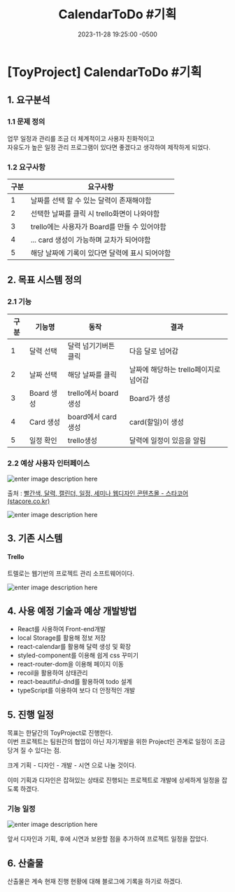 ﻿---
layout: post
title:  "CalendarToDo #기획"
date:   2023-11-28 19:25:00 -0500
excerpt: "ToyProject를 시작하기 앞서 기획을 짜보도록하자"
tags: CalendarToDo
---

# [ToyProject] CalendarToDo #기획


## 1. 요구분석

### 1.1 문제 정의
업무 일정과 관리를 조금 더 체계적이고 사용자 친화적이고<br> 자유도가 높은 일정 관리 프로그램이 있다면 좋겠다고 생각하여 제작하게 되었다.

### 1.2 요구사항
| 구분|요구사항|
|---|---|
|1| 날짜를 선택 할 수 있는 달력이 존재해야함|
|2| 선택한 날짜를 클릭 시 trello화면이 나와야함|
|3| trello에는 사용자가 Board를 만들 수 있어야함|
|4| ... card 생성이 가능하며 교차가 되어야함|
|5| 해당 날짜에 기록이 있다면 달력에 표시 되어야함|

## 2. 목표 시스템 정의

### 2.1 기능
| 구분 | 기능명 | 동작 | 결과|
|---|---|---|---|
|1| 달력 선택 | 달력 넘기기버튼 클릭 | 다음 달로 넘어감|
|2| 날짜 선택 | 해당 날짜를 클릭 | 날짜에 해당하는 trello페이지로 넘어감|
|3| Board 생성 | trello에서 board생성| Board가 생성|
|4| Card 생성 | board에서 card생성| card(할일)이 생성|
|5| 일정 확인 | trello생성 | 달력에 일정이 있음을 알림|

### 2.2 예상 사용자 인터페이스

![enter image description here](https://i.ibb.co/w7FZbZC/2023-11-28-172149.png)

출처 : [빨간색, 달력, 캘린더, 일정, 세미나 웹디자인 콘텐츠몰 - 스타코어 (stacore.co.kr)](https://stacore.co.kr/webuser/product/view.html?pr_id=11595)

![enter image description here](https://i.ibb.co/yQTBLW0/2023-11-28-172314.png)

## 3. 기존 시스템

#### Trello
트렐로는 웹기반의 프로젝트 관리 소프트웨어이다.

![enter image description here](https://i.ibb.co/PchR40p/Boards-2x.png)


## 4. 사용 예정 기술과 예상 개발방법
- React를 사용하여 Front-end개발
- local Storage를 활용해 정보 저장
- react-calendar를 활용해 달력 생성 및 확장
- styled-component를 이용해 쉽게 css 꾸미기
- react-router-dom을 이용해 페이지 이동
- recoil을 활용하여 상태관리
- react-beautiful-dnd를 활용하여 todo 설계
- typeScript를 이용하여 보다 더 안정적인 개발

## 5. 진행 일정
목표는 한달간의 ToyProject로 진행한다. <br>이번 프로젝트는 팀원간의 협업이 아닌 자기개발을 위한 Project인 관계로 일정이 조금 당겨 질 수 있다는 점.

크게 기획 - 디자인 - 개발 - 시연 으로 나눌 것이다.<br>

이미 기획과 디자인은 잡혀있는 상태로 진행되는 프로젝트로 개발에 상세하게 일정을 잡도록 하겠다.

### 기능 일정
![enter image description here](https://i.ibb.co/88bQ040/2023-11-28-173205.png)

앞서 디자인과 기획, 후에 시연과 보완할 점을 추가하여 프로젝트 일정을 잡았다.<br>

## 6. 산출물
산출물은 계속 현재 진행 현황에 대해 블로그에 기록을 하기로 하겠다. 
